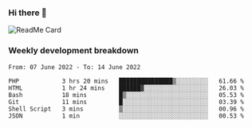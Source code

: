 ### Hi there 👋

<!--
**itzcy/itzcy** is a ✨ _special_ ✨ repository because its `README.md` (this file) appears on your GitHub profile.

Here are some ideas to get you started:

- 🔭 I’m currently working on ...
- 🌱 I’m currently learning ...
- 👯 I’m looking to collaborate on ...
- 🤔 I’m looking for help with ...
- 💬 Ask me about ...
- 📫 How to reach me: ...
- 😄 Pronouns: ...
- ⚡ Fun fact: ...
-->
![ReadMe Card](https://github-readme-stats.vercel.app/api?username=itzcy&show_icons=true&title_color=2d3198&icon_color=797cb8&text_color=24292e&bg_color=f6f8fa)

### Weekly development breakdown
<!--START_SECTION:waka-->

```text
From: 07 June 2022 - To: 14 June 2022

PHP            3 hrs 20 mins   ███████████████▒░░░░░░░░░   61.66 %
HTML           1 hr 24 mins    ██████▓░░░░░░░░░░░░░░░░░░   26.03 %
Bash           18 mins         █▒░░░░░░░░░░░░░░░░░░░░░░░   05.53 %
Git            11 mins         █░░░░░░░░░░░░░░░░░░░░░░░░   03.39 %
Shell Script   3 mins          ▒░░░░░░░░░░░░░░░░░░░░░░░░   00.96 %
JSON           1 min           ░░░░░░░░░░░░░░░░░░░░░░░░░   00.53 %
```

<!--END_SECTION:waka-->
